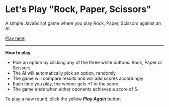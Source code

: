 # Let's Play "Rock, Paper, Scissors"

A simple JavaScript game where you play Rock, Paper, Scissors against an AI. 

[Play here](https://alexandrugatea.com/odin/odin-rps/)


---

**How to play**
- Pick an option by clicking any of the three white buttons: Rock, Paper or Scissors
- The AI will automatically pick an option, randomly
- The game will compare results and will add scores accordingly
- Each time you play, the winner gets +1 to the score
- The game ends when either oponents achieves a score of 5.


To play a new round, click the yellow _**Play Again**_ button
